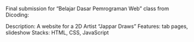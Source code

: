 Final submission for “Belajar Dasar Pemrograman Web” class from Dicoding:

Description: A website for a 2D Artist “Jappar Draws”
Features: tab pages, slideshow
Stacks: HTML, CSS, JavaScript
